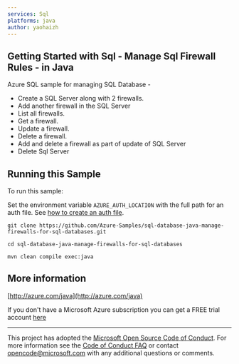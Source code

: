 ```yaml
---
services: Sql
platforms: java
author: yaohaizh
---
```


## Getting Started with Sql - Manage Sql Firewall Rules - in Java ##


  Azure SQL sample for managing SQL Database -
   - Create a SQL Server along with 2 firewalls.
   - Add another firewall in the SQL Server
   - List all firewalls.
   - Get a firewall.
   - Update a firewall.
   - Delete a firewall.
   - Add and delete a firewall as part of update of SQL Server
   - Delete Sql Server
 

## Running this Sample ##

To run this sample:

Set the environment variable `AZURE_AUTH_LOCATION` with the full path for an auth file. See [how to create an auth file](https://github.com/Azure/azure-libraries-for-java/blob/master/AUTH.md).

    git clone https://github.com/Azure-Samples/sql-database-java-manage-firewalls-for-sql-databases.git

    cd sql-database-java-manage-firewalls-for-sql-databases

    mvn clean compile exec:java

## More information ##

[http://azure.com/java](http://azure.com/java)

If you don't have a Microsoft Azure subscription you can get a FREE trial account [here](http://go.microsoft.com/fwlink/?LinkId=330212)

---

This project has adopted the [Microsoft Open Source Code of Conduct](https://opensource.microsoft.com/codeofconduct/). For more information see the [Code of Conduct FAQ](https://opensource.microsoft.com/codeofconduct/faq/) or contact [opencode@microsoft.com](mailto:opencode@microsoft.com) with any additional questions or comments.